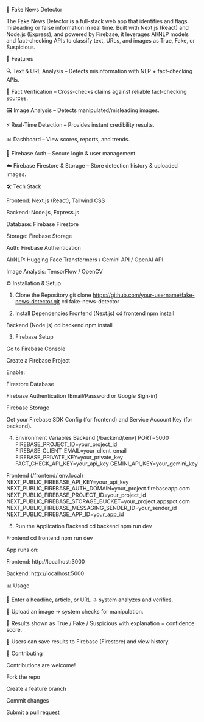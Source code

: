📰 Fake News Detector

The Fake News Detector is a full-stack web app that identifies and flags misleading or false information in real time. Built with Next.js (React) and Node.js (Express), and powered by Firebase, it leverages AI/NLP models and fact-checking APIs to classify text, URLs, and images as True, Fake, or Suspicious.

🚀 Features

🔍 Text & URL Analysis – Detects misinformation with NLP + fact-checking APIs.

🧠 Fact Verification – Cross-checks claims against reliable fact-checking sources.

🖼️ Image Analysis – Detects manipulated/misleading images.

⚡ Real-Time Detection – Provides instant credibility results.

📊 Dashboard – View scores, reports, and trends.

🔐 Firebase Auth – Secure login & user management.

☁️ Firebase Firestore & Storage – Store detection history & uploaded images.

🛠️ Tech Stack

Frontend: Next.js (React), Tailwind CSS

Backend: Node.js, Express.js

Database: Firebase Firestore

Storage: Firebase Storage

Auth: Firebase Authentication

AI/NLP: Hugging Face Transformers / Gemini API / OpenAI API

Image Analysis: TensorFlow / OpenCV

⚙️ Installation & Setup
1. Clone the Repository
git clone https://github.com/your-username/fake-news-detector.git
cd fake-news-detector

2. Install Dependencies
Frontend (Next.js)
cd frontend
npm install

Backend (Node.js)
cd backend
npm install

3. Firebase Setup

Go to Firebase Console

Create a Firebase Project

Enable:

Firestore Database

Firebase Authentication (Email/Password or Google Sign-in)

Firebase Storage

Get your Firebase SDK Config (for frontend) and Service Account Key (for backend).

4. Environment Variables
Backend (/backend/.env)
PORT=5000
FIREBASE_PROJECT_ID=your_project_id
FIREBASE_CLIENT_EMAIL=your_client_email
FIREBASE_PRIVATE_KEY=your_private_key
FACT_CHECK_API_KEY=your_api_key
GEMINI_API_KEY=your_gemini_key

Frontend (/frontend/.env.local)
NEXT_PUBLIC_FIREBASE_API_KEY=your_api_key
NEXT_PUBLIC_FIREBASE_AUTH_DOMAIN=your_project.firebaseapp.com
NEXT_PUBLIC_FIREBASE_PROJECT_ID=your_project_id
NEXT_PUBLIC_FIREBASE_STORAGE_BUCKET=your_project.appspot.com
NEXT_PUBLIC_FIREBASE_MESSAGING_SENDER_ID=your_sender_id
NEXT_PUBLIC_FIREBASE_APP_ID=your_app_id

5. Run the Application
Backend
cd backend
npm run dev

Frontend
cd frontend
npm run dev


App runs on:

Frontend: http://localhost:3000

Backend: http://localhost:5000

📊 Usage

🔹 Enter a headline, article, or URL → system analyzes and verifies.

🔹 Upload an image → system checks for manipulation.

🔹 Results shown as True / Fake / Suspicious with explanation + confidence score.

🔹 Users can save results to Firebase (Firestore) and view history.

🤝 Contributing

Contributions are welcome!

Fork the repo

Create a feature branch

Commit changes

Submit a pull request
